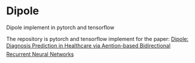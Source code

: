 # Dipole
Dipole implement in pytorch and tensorflow

The repository is pytorch and tensorflow implement for the paper:
[Dipole: Diagnosis Prediction in Healthcare via Aention-based Bidirectional Recurrent Neural Networks](https://arxiv.org/abs/1706.05764)
